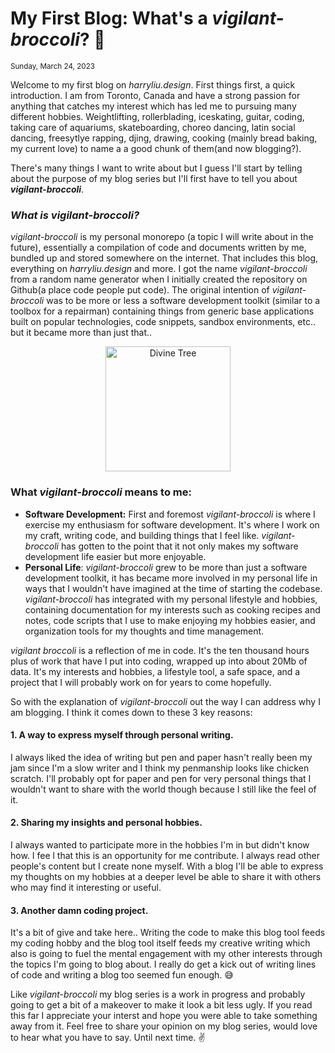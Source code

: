 # My First Blog: What's a _vigilant-broccoli_? 🥦

<sup>Sunday, March 24, 2023</sup>

Welcome to my first blog on _harryliu.design_. First things first, a quick introduction. I am from Toronto, Canada and have a strong passion for anything that catches my interest which has led me to pursuing many different hobbies. Weightlifting, rollerblading, iceskating, guitar, coding, taking care of aquariums, skateboarding, choreo dancing, latin social dancing, freesytlye rapping, djing, drawing, cooking (mainly bread baking, my current love) to name a a good chunk of them(and now blogging?).

There's many things I want to write about but I guess I'll start by telling about the purpose of my blog series but I'll first have to tell you about **_vigilant-broccoli_**.

### **_What is vigilant-broccoli?_**

_vigilant-broccoli_ is my personal monorepo (a topic I will write about in the future), essentially a compilation of code and documents written by me, bundled up and stored somewhere on the internet. That includes this blog, everything on _harryliu.design_ and more. I got the name _vigilant-broccoli_ from a random name generator when I initially created the repository on Github(a place code people put code). The original intention of _vigilant-broccoli_ was to be more or less a software development toolkit (similar to a toolbox for a repairman) containing things from generic base applications built on popular technologies, code snippets, sandbox environments, etc.. but it became more than just that..

<div style="text-align:center;">
    <img title="Divine Tree" alt="Divine Tree" src="https://static1.dualshockersimages.com/wordpress/wp-content/uploads/2022/10/Divine-Tree-Mob-Psycho.jpg" height="200px">
</div>

### What _vigilant-broccoli_ means to me:

- **Software Development:** First and foremost _vigilant-broccoli_ is where I exercise my enthusiasm for software development. It's where I work on my craft, writing code, and building things that I feel like. _vigilant-broccoli_ has gotten to the point that it not only makes my software development life easier but more enjoyable.
- **Personal Life**: _vigilant-broccoli_ grew to be more than just a software development toolkit, it has became more involved in my personal life in ways that I wouldn't have imagined at the time of starting the codebase. _vigilant-broccoli_ has integrated with my personal lifestyle and hobbies, containing documentation for my interests such as cooking recipes and notes, code scripts that I use to make enjoying my hobbies easier, and organization tools for my thoughts and time management.

_vigilant broccoli_ is a reflection of me in code. It's the ten thousand hours plus of work that have I put into coding, wrapped up into about 20Mb of data. It's my interests and hobbies, a lifestyle tool, a safe space, and a project that I will probably work on for years to come hopefully.

So with the explanation of _vigilant-broccoli_ out the way I can address why I am blogging. I think it comes down to these 3 key reasons:

#### 1. A way to express myself through personal writing.

I always liked the idea of writing but pen and paper hasn't really been my jam since I'm a slow writer and I think my penmanship looks like chicken scratch. I'll probably opt for paper and pen for very personal things that I wouldn't want to share with the world though because I still like the feel of it.

#### 2. Sharing my insights and personal hobbies.

I always wanted to participate more in the hobbies I'm in but didn't know how. I fee l that this is an opportunity for me contribute. I always read other people's content but I create none myself. With a blog I'll be able to express my thoughts on my hobbies at a deeper level be able to share it with others who may find it interesting or useful.

#### 3. Another damn coding project.

It's a bit of give and take here.. Writing the code to make this blog tool feeds my coding hobby and the blog tool itself feeds my creative writing which also is going to fuel the mental engagement with my other interests through the topics I'm going to blog about. I really do get a kick out of writing lines of code and writing a blog too seemed fun enough. 😅

Like _vigilant-broccoli_ my blog series is a work in progress and probably going to get a bit of a makeover to make it look a bit less ugly. If you read this far I appreciate your interst and hope you were able to take something away from it. Feel free to share your opinion on my blog series, would love to hear what you have to say. Until next time. ✌️

